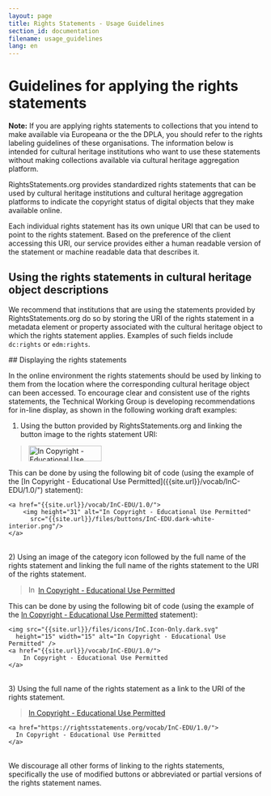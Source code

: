 ```yaml
---
layout: page
title: Rights Statements - Usage Guidelines
section_id: documentation
filename: usage_guidelines
lang: en
---
```


# Guidelines for applying the rights statements

**Note:** If you are applying rights statements to collections that you intend to make available via Europeana or the the DPLA, you should refer to the rights labeling guidelines of these organisations. The information below is intended for cultural heritage institutions who want to use these statements without making collections available via cultural heritage aggregation platform.

RightsStatements.org provides standardized rights statements that can be used by cultural heritage institutions and cultural heritage aggregation platforms to indicate the copyright status of digital objects that they make available online.

Each individual rights statement has its own unique URI that can be used to point to the rights statement. Based on the preference of the client accessing this URI, our service provides either a human readable version of the statement or machine readable data that describes it.

## Using the rights statements in cultural heritage object descriptions

We recommend that institutions that are using the statements provided by RightsStatements.org do so by storing the URI of the rights statement in a metadata element or property associated with the cultural heritage object to which the rights statement applies. Examples of such fields include `dc:rights` or `edm:rights`.

<div class="box">
## Displaying the rights statements

In the online environment the rights statements should be used by linking to them from the location where the corresponding cultural heritage object can been accessed. To encourage clear and consistent use of the rights statements, the Technical Working Group is developing  recommendations for in-line display, as shown in the following working draft examples:

1) Using the button provided by RightsStatements.org and linking the button image to the rights statement URI:

<blockquote>
<a href="https://rightsstatements.org/vocab/InC-EDU/1.0/">
    <img height="31" width="144" alt="In Copyright - Educational Use Permitted"
      src="https://rightsstatements.org/files/buttons/InC-EDU.dark-white-interior.png"
    />
</a>
</blockquote>
This can be done by using the following bit of code (using the example of the [In Copyright - Educational Use Permitted]({{site.url}}/vocab/InC-EDU/1.0/") statement):

    <a href="{{site.url}}/vocab/InC-EDU/1.0/">
        <img height="31" alt="In Copyright - Educational Use Permitted"
          src="{{site.url}}/files/buttons/InC-EDU.dark-white-interior.png"/>
    </a>

<br/>
2) Using an image of the category icon followed by the full name of the rights statement and linking the full name of the rights statement to the URI of the rights statement.

<blockquote>
<img src="https://rightsstatements.org/files/icons/InC.Icon-Only.dark.svg"
  height="15" width="15" alt="In Copyright - Educational Use Permitted" />
<a href="https://rightsstatements.org/vocab/InC-EDU/1.0/">
    In Copyright - Educational Use Permitted
</a>
</blockquote>

This can be done by using the following bit of code (using the example of the [In Copyright - Educational Use Permitted]({{site.url}}/vocab/InC-EDU/1.0/") statement):

    <img src="{{site.url}}/files/icons/InC.Icon-Only.dark.svg"
      height="15" width="15" alt="In Copyright - Educational Use Permitted" />
    <a href="{{site.url}}/vocab/InC-EDU/1.0/">
        In Copyright - Educational Use Permitted
    </a>

<br/>
3) Using the full name of the rights statement as a link to the URI of the rights statement.

<blockquote>
<a href="https://rightsstatements.org/vocab/InC-EDU/1.0/">In Copyright - Educational Use Permitted</a>
</blockquote>

    <a href="https://rightsstatements.org/vocab/InC-EDU/1.0/">
      In Copyright - Educational Use Permitted
    </a>

<br/>
We discourage all other forms of linking to the rights statements, specifically the use of modified buttons or abbreviated or partial versions of the rights statement names.
</div>

